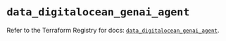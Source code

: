 # `data_digitalocean_genai_agent`

Refer to the Terraform Registry for docs: [`data_digitalocean_genai_agent`](https://registry.terraform.io/providers/digitalocean/digitalocean/2.60.0/docs/data-sources/genai_agent).
